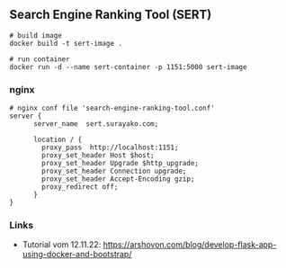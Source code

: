 ## Search Engine Ranking Tool (SERT)

```
# build image
docker build -t sert-image .

# run container
docker run -d --name sert-container -p 1151:5000 sert-image
```

### nginx

```
# nginx conf file 'search-engine-ranking-tool.conf'
server {
      server_name  sert.surayako.com;

      location / {
        proxy_pass  http://localhost:1151;
        proxy_set_header Host $host;
        proxy_set_header Upgrade $http_upgrade;
        proxy_set_header Connection upgrade;
        proxy_set_header Accept-Encoding gzip;
        proxy_redirect off;
      }
}
```

### Links

- Tutorial vom 12.11.22: https://arshovon.com/blog/develop-flask-app-using-docker-and-bootstrap/
